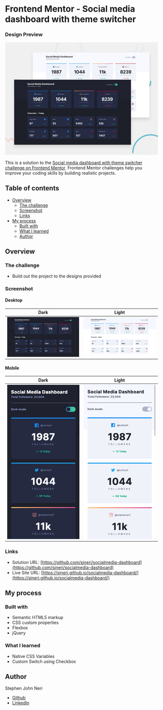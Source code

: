 # Frontend Mentor - Social media dashboard with theme switcher

### Design Preview
![Design preview for the Social media dashboard with theme switcher coding challenge](./design/desktop-preview.jpg)

This is a solution to the [Social media dashboard with theme switcher challenge on Frontend Mentor](https://www.frontendmentor.io/challenges/social-media-dashboard-with-theme-switcher-6oY8ozp_H). Frontend Mentor challenges help you improve your coding skills by building realistic projects. 

## Table of contents

- [Overview](#overview)
  - [The challenge](#the-challenge)
  - [Screenshot](#screenshot)
  - [Links](#links)
- [My process](#my-process)
  - [Built with](#built-with)
  - [What I learned](#what-i-learned)
  - [Author](#author)

## Overview

### The challenge

- Build out the project to the designs provided

### Screenshot
#### Desktop
| Dark     | Light     |
|------------|-------------|
| ![Social Media Dashboard -- Desktop](./screenshot/social-media__desktop--dark.png) | ![Social Media Dashboard -- Desktop](./screenshot/social-media__desktop--light.png) |
#### Mobile
| Dark     | Light     |
|------------|-------------|
| ![Social Media Dashboard -- Mobile](./screenshot/social-media__mobile--dark.png) | ![Social Media Dashboard -- Mobile](./screenshot/social-media__mobile--light.png) |

### Links

- Solution URL: [https://github.com/sjneri/socialmedia-dashboard](https://github.com/sjneri/socialmedia-dashboard)
- Live Site URL: [https://sjneri.github.io/socialmedia-dashboard/](https://sjneri.github.io/socialmedia-dashboard/)

## My process

### Built with

- Semantic HTML5 markup
- CSS custom properties
- Flexbox
- jQuery

### What I learned

- Native CSS Variables
- Custom Switch using Checkbox

## Author
Stephen John Neri
- [Github](https://github.com/sjneri)
- [LinkedIn](https://www.linkedin.com/in/stephenjohnneri/)